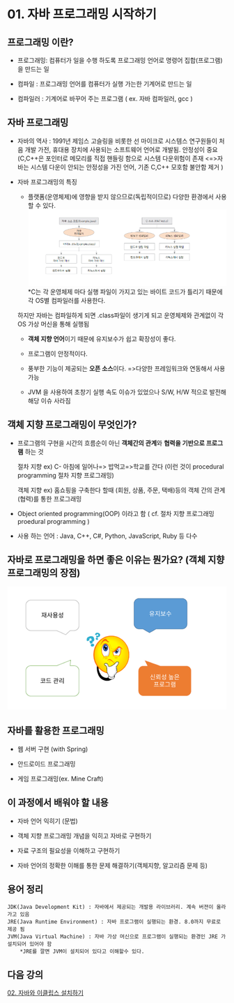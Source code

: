 # 01. 자바 프로그래밍 시작하기

##  프로그래밍 이란?

* 프로그래밍: 컴퓨터가 일을 수행 하도록 프로그래밍 언어로 명령어 집합(프로그램)을 만드는 일

* 컴파일 : 프로그래밍 언어를 컴퓨터가 실행 가는한 기계어로 만드는 일

* 컴파일러 : 기계어로 바꾸어 주는 프로그램 
      ( ex. 자바 컴파일러, gcc )

## 자바 프로그래밍 

+ 자바의 역사 : 1991년 제임스 고슬링을 비롯한 선 마이크로 시스템스 연구원들이 처음 개발
      가전, 휴대용 장치에 사용되는 소프트웨어 언어로 개발됨. 안정성이 중요(C,C++은 포인터로 메모리를 직접 핸들링 함으로 시스템 다운위험이 존재 <=>자바는 시스템 다운이 안되는 안정성을 가진 언어, 기존 C,C++ 모호함 불안함 제거 )

+ 자바 프로그래밍의 특징

  * 플랫폼(운영체제)에 영향을 받지 않으므로(독립적이므로) 다양한 환경에서 사용할 수 있다.
        ![Alt text](./img/vm.PNG)
  *C는 각 운영체제 마다 실행 파일이 가지고 있는 바이트 코드가 틀리기 때문에 각 OS별 컴파일러를 사용한다.

  하지만 자바는 컴파일하게 되면 .class파일이 생기게 되고 운영체제와 관계없이 각 OS 가상 머신을 통해 실행됨 

  + **객체 지향 언어**이기 때문에 유지보수가 쉽고 확장성이 좋다.

  + 프로그램이 안정적이다.

  + 풍부한 기능이 제공되는 **오픈 소스**이다. =>다양한 프레임워크와 연동해서 사용 가능

  + JVM 을 사용하여 초창기 실행 속도 이슈가 있었으나 S/W, H/W 적으로 발전해 해당 이슈 사라짐


## 객체 지향 프로그래밍이 무엇인가?

+ 프로그램의 구현을 시간의 흐름순이 아닌 **객체간의 관계**와 **협력을 기반으로 프로그램** 하는 것

   절차 지향 ex) C- 아침에 일어나=> 밥먹고=>학교를 간다 (이런 것이 procedural programming 절차 지향 프로그래밍)

  객체 지향 ex) 홈쇼핑을 구축한다 할때 (회원, 상품, 주문, 택배)등의 객체 간의 관계(협력)를 통한 프로그래밍

+ Object oriented programming(OOP)  이라고 함 ( cf. 절차 지향 프로그래밍 proedural programming )

+ 사용 하는 언어 : Java, C++, C#, Python, JavaScript, Ruby 등 다수

## 자바로 프로그래밍을 하면 좋은 이유는 뭔가요? (객체 지향 프로그래밍의 장점)
![why java](./img/usejava.png)

## 자바를 활용한 프로그래밍

* 웹 서버 구현 (with Spring)

* 안드로이드 프로그래밍

* 게임 프로그래밍(ex. Mine Craft)

## 이 과정에서 배워야 할 내용

* 자바 언어 익히기 (문법)

* 객체 지향 프로그래밍 개념을 익히고 자바로 구현하기

* 자료 구조의 필요성을 이해하고 구현하기

* 자바 언어의 정확한 이해를 통한 문제 해결하기(객체지향, 알고리즘 문제 등)


## 용어 정리

    JDK(Java Development Kit) : 자바에서 제공되는 개발용 라이브러리. 계속 버젼이 올라가고 있음
    JRE(Java Runtime Environment) : 자바 프로그램이 실행되는 환경. 8.0까지 무료로 제공 됨 
    JVM(Java Virtual Machine) : 자바 가상 머신으로 프로그램이 실행되는 환경인 JRE 가 설치되어 있어야 함
    	*JRE를 깔면 JVM이 설치되어 있다고 이해할수 있다.

## 다음 강의
[02. 자바와 이클립스 설치하기]()

    
